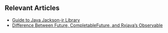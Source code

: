 ## Relevant Articles
- [Guide to Java Jackson-jr Library](https://www.baeldung.com/java-jackson-jr-library)
- [Difference Between Future, CompletableFuture, and Rxjava’s Observable](https://www.baeldung.com/java-future-completablefuture-rxjavas-observable)
